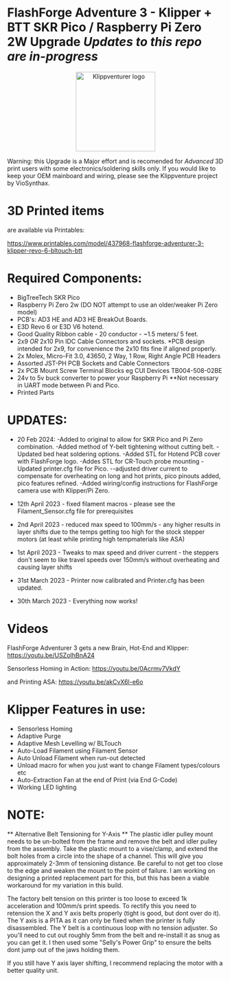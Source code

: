 # FlashForge Adventure 3 - Klipper + BTT SKR Pico / Raspberry Pi Zero 2W Upgrade  *Updates to this repo are in-progress*

<p align="center">
  <a>
    <img src="https://raw.githubusercontent.com/dJOS1475/FF_AD3_Klipper/main/PCB's/klippventurer.svg" alt="Klippventurer logo" height="185">
  </a>
</p>

Warning: this Upgrade is a Major effort and is recomended for *Advanced* 3D print users with some electronics/soldering skills only. If you would like to keep your OEM mainboard and wiring, please see the Klippventure project by VioSynthax.

# 3D Printed items
are available via Printables:

https://www.printables.com/model/437968-flashforge-adventurer-3-klipper-revo-6-bltouch-btt


# Required Components:
* BigTreeTech SKR Pico
* Raspberry Pi Zero 2w (DO NOT attempt to use an older/weaker Pi Zero model)
* PCB's: AD3 HE and AD3 HE BreakOut Boards.
* E3D Revo 6 or E3D V6 hotend. 
* Good Quality Ribbon cable - 20 conductor - ~1.5 meters/ 5 feet.
* 2x9 *OR* 2x10 Pin IDC Cable Connectors and sockets. *PCB design intended for 2x9, for convenience the 2x10 fits fine if aligned properly. 
* 2x Molex, Micro-Fit 3.0, 43650, 2 Way, 1 Row, Right Angle PCB Headers
* Assorted JST-PH PCB Sockets and Cable Connectors
* 2x PCB Mount Screw Terminal Blocks eg CUI Devices TB004-508-02BE
* 24v to 5v buck converter to power your Raspberry Pi **Not necessary in UART mode between Pi and Pico. 
* Printed Parts


# UPDATES:
* 20 Feb 2024:
  -Added to original to allow for SKR Pico and Pi Zero combination.
  -Added method of Y-belt tightening without cutting belt.
  -Updated bed heat soldering options.
  -Added STL for Hotend PCB cover with FlashForge logo.
  -Addes STL for CR-Touch probe mounting
  -Updated printer.cfg file for Pico. --adjusted driver current to compensate for overheating on long and hot prints, pico pinouts added, pico features refined. 
  -Added wiring/config instructions for FlashForge camera use with Klipper/Pi Zero.

* 12th April 2023 - fixed filament macros - please see the Filament_Sensor.cfg file for prerequisites  
* 2nd April 2023 - reduced max speed to 100mm/s - any higher results in layer shifts due to the temps getting too high for the stock stepper motors (at least while printing high tempmaterials like ASA)
* 1st April 2023 - Tweaks to max speed and driver current - the steppers don't seem to like travel speeds over 150mm/s without overheating and causing layer shifts
* 31st March 2023 - Printer now calibrated and Printer.cfg has been updated.
* 30th March 2023 - Everything now works! 

# Videos
FlashForge Adventurer 3 gets a new Brain, Hot-End and Klipper:
https://youtu.be/USZoIhBnA24

Sensorless Homing in Action:
https://youtu.be/0Acrmv7VkdY

and Printing ASA:
https://youtu.be/akCvX6l-e6o


# Klipper Features in use:
* Sensorless Homing
* Adaptive Purge
* Adaptive Mesh Levelling w/ BLTouch
* Auto-Load Filament using Filament Sensor
* Auto Unload Filament when run-out detected
* Unload macro for when you just want to change Filament types/colours etc
* Auto-Extraction Fan at the end of Print (via End G-Code)
* Working LED lighting

# NOTE: 
** Alternative Belt Tensioning for Y-Axis **
The plastic idler pulley mount needs to be un-bolted from the frame and remove the belt and idler pulley from the assembly. Take the plastic mount to a vise/clamp, and extend the bolt holes from a circle into the shape of a channel. This will give you approximately 2-3mm of tensioning distance. Be careful to not get too close to the edge and weaken the mount to the point of failure. I am working on designing a printed replacement part for this, but this has been a viable workaround for my variation in this build. 

The factory belt tension on this printer is too loose to exceed 1k acceleration and 100mm/s print speeds. To rectify this you need to retension the X and Y axis belts properly (tight is good, but dont over do it). The Y axis is a PITA as it can only be fixed when the printer is fully disassembled. The Y belt is a continuous loop with no tension adjuster. So you'll need to cut out roughly 5mm from the belt and re-install it as snug as you can get it. I then used some "Selly's Power Grip" to ensure the belts dont jump out of the jaws holding them.

If you still have Y axis layer shifting, I recommend replacing the motor with a better quality unit.

